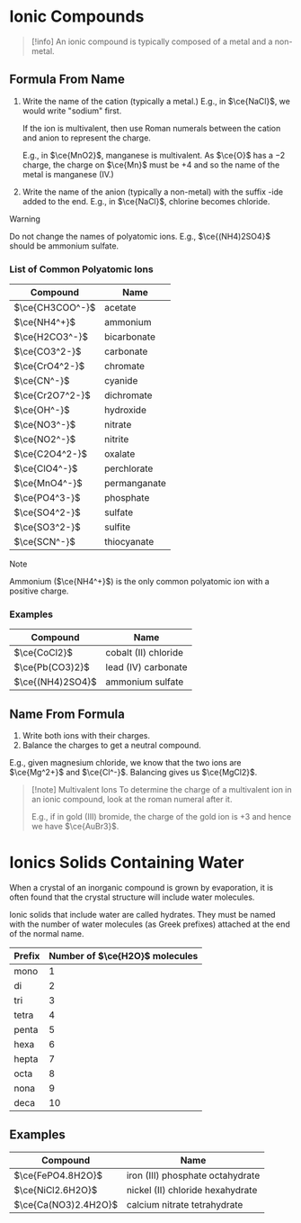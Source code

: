 # Ionic Compounds

> [!info]
> An ionic compound is typically composed of a metal and a non-metal.

## Formula From Name

1. Write the name of the cation (typically a metal.)
   E.g., in  $\ce{NaCl}$, we would write "sodium" first.

   If the ion is multivalent, then use Roman numerals between the cation and anion to represent the charge.

   E.g., in $\ce{MnO2}$, manganese is multivalent. As $\ce{O}$ has a $-2$ charge, the charge on $\ce{Mn}$ must be $+4$ and so the name of the metal is manganese (IV.)

2. Write the name of the anion (typically a non-metal) with the suffix -ide added to the end.
   E.g., in $\ce{NaCl}$, chlorine becomes chloride.
> [!warning]
> Do not change the names of polyatomic ions. E.g., $\ce{(NH4)2SO4}$ should be ammonium sulfate.

### List of Common Polyatomic Ions

| Compound        | Name         |
| --------------- | ------------ |
| $\ce{CH3COO^-}$ | acetate      |
| $\ce{NH4^+}$    | ammonium     |
| $\ce{H2CO3^-}$  | bicarbonate  |
| $\ce{CO3^2-}$   | carbonate    |
| $\ce{CrO4^2-}$  | chromate     |
| $\ce{CN^-}$     | cyanide      |
| $\ce{Cr2O7^2-}$ | dichromate   |
| $\ce{OH^-}$     | hydroxide    |
| $\ce{NO3^-}$    | nitrate      |
| $\ce{NO2^-}$    | nitrite      |
| $\ce{C2O4^2-}$  | oxalate      |
| $\ce{ClO4^-}$   | perchlorate  |
| $\ce{MnO4^-}$   | permanganate |
| $\ce{PO4^3-}$   | phosphate    |
| $\ce{SO4^2-}$   | sulfate      |
| $\ce{SO3^2-}$   | sulfite      |
| $\ce{SCN^-}$    | thiocyanate  |

> [!note]
> Ammonium  ($\ce{NH4^+}$) is the only common polyatomic ion with a positive charge.

### Examples

| Compound         | Name                 |
| ---------------- | -------------------- |
| $\ce{CoCl2}$     | cobalt (II) chloride |
| $\ce{Pb(CO3)2}$  | lead (IV) carbonate  |
| $\ce{(NH4)2SO4}$ | ammonium sulfate     |

## Name From Formula

1. Write both ions with their charges.
2. Balance the charges to get a neutral compound.

E.g., given magnesium chloride, we know that the two ions are $\ce{Mg^2+}$ and $\ce{Cl^-}$. Balancing gives us $\ce{MgCl2}$.

> [!note] Multivalent Ions
> To determine the charge of a multivalent ion in an ionic compound, look at the roman numeral after it.
>
> E.g., if in gold (III) bromide, the charge of the gold ion is $+3$ and hence we have $\ce{AuBr3}$.

# Ionics Solids Containing Water

When a crystal of an inorganic compound is grown by evaporation, it is often found that the crystal structure will include water molecules.

Ionic solids that include water are called hydrates. They must be named with the number of water molecules (as Greek prefixes) attached at the end of the normal name.

| Prefix | Number of $\ce{H2O}$ molecules |
| ------ | ------------------------------ |
| mono   | 1                              |
| di     | 2                              |
| tri    | 3                              |
| tetra  | 4                              |
| penta  | 5                              |
| hexa   | 6                              |
| hepta  | 7                              |
| octa   | 8                              |
| nona   | 9                              |
| deca   | 10                             |

## Examples

| Compound              | Name                              |
| --------------------- | --------------------------------- |
| $\ce{FePO4.8H2O}$     | iron (III) phosphate octahydrate  |
| $\ce{NiCl2.6H2O}$     | nickel (II) chloride hexahydrate  |
| $\ce{Ca(NO3)2.4H2O}$  | calcium nitrate tetrahydrate      |
